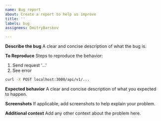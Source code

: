 ```yaml
---
name: Bug report
about: Create a report to help us improve
title: ''
labels: bug
assignees: DmitryBarskov

---
```


**Describe the bug**
A clear and concise description of what the bug is.

**To Reproduce**
Steps to reproduce the behavior:
1. Send request '...'
2. See error

```bash
curl -X POST localhost:3000/api/v1/...
```

**Expected behavior**
A clear and concise description of what you expected to happen.

**Screenshots**
If applicable, add screenshots to help explain your problem.

**Additional context**
Add any other context about the problem here.
